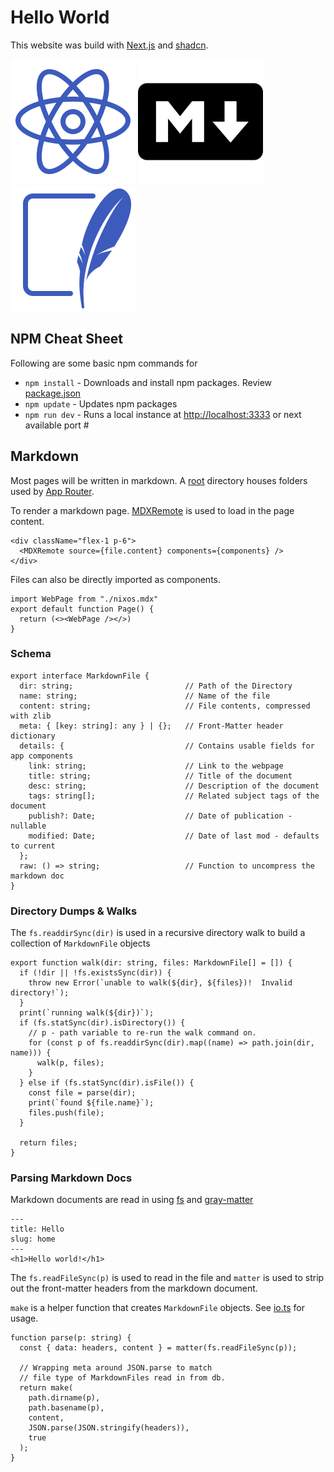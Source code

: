 # Hello World
This website was build with [Next.js](https://nextjs.org/docs) and [shadcn](https://ui.shadcn.com/).

![react](/public/images/react-native.svg) ![markdown](/public/images/markdown.svg) ![sqlite](/public/images/sqlite.svg)

## NPM Cheat Sheet
Following are some basic npm commands for 
- `npm install` - Downloads and install npm packages.  Review [package.json](/package.json)
- `npm update` - Updates npm packages
- `npm run dev` - Runs a local instance at [http://localhost:3333](http://localhost:3333) or next available port #

## Markdown
Most pages will be written in markdown. A [root](/public/markdown/) directory houses folders used by [App Router](https://nextjs.org/docs/app/building-your-application/routing). 

To render a markdown page.  [MDXRemote](https://nextjs.org/docs/app/guides/mdx) is used to load in the page content.
```tsx
<div className="flex-1 p-6">
  <MDXRemote source={file.content} components={components} />
</div>
```
Files can also be directly imported as components.
```tsx
import WebPage from "./nixos.mdx"
export default function Page() {
  return (<><WebPage /></>)
}
```
### Schema
```tsx
export interface MarkdownFile {
  dir: string;                         // Path of the Directory 
  name: string;                        // Name of the file
  content: string;                     // File contents, compressed with zlib
  meta: { [key: string]: any } | {};   // Front-Matter header dictionary  
  details: {                           // Contains usable fields for app components
    link: string;                      // Link to the webpage
    title: string;                     // Title of the document
    desc: string;                      // Description of the document
    tags: string[];                    // Related subject tags of the document
    publish?: Date;                    // Date of publication - nullable 
    modified: Date;                    // Date of last mod - defaults to current
  };
  raw: () => string;                   // Function to uncompress the markdown doc
}
```

### Directory Dumps & Walks
The `fs.readdirSync(dir)` is used in a recursive directory walk to build a collection of `MarkdownFile` objects

```tsx
export function walk(dir: string, files: MarkdownFile[] = []) {
  if (!dir || !fs.existsSync(dir)) {
    throw new Error(`unable to walk(${dir}, ${files})!  Invalid directory!`);
  }
  print(`running walk(${dir})`);
  if (fs.statSync(dir).isDirectory()) {
    // p - path variable to re-run the walk command on.
    for (const p of fs.readdirSync(dir).map((name) => path.join(dir, name))) {
      walk(p, files);
    }
  } else if (fs.statSync(dir).isFile()) {
    const file = parse(dir);
    print(`found ${file.name}`);
    files.push(file);
  }

  return files;
}
```

### Parsing Markdown Docs
Markdown documents are read in using [fs](https://nodejs.org/api/fs.html#fsreadfilesyncpath-options) and [gray-matter](https://github.com/jonschlinkert/gray-matter)
```mdx
---
title: Hello
slug: home
---
<h1>Hello world!</h1>
```

The `fs.readFileSync(p)` is used to read in the file and `matter` is used to strip out the front-matter headers from the markdown document.

`make` is a helper function that creates `MarkdownFile` objects.  See [io.ts](/lib/io.ts) for usage.
```tsx
function parse(p: string) {
  const { data: headers, content } = matter(fs.readFileSync(p));

  // Wrapping meta around JSON.parse to match
  // file type of MarkdownFiles read in from db.
  return make(
    path.dirname(p),
    path.basename(p),
    content,
    JSON.parse(JSON.stringify(headers)),
    true
  );
}
```


